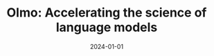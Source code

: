 ---
title: "Olmo: Accelerating the science of language models"
collection: publications
permalink: /publication/2024-01-01-Olmo-Accelerating-the-science-of-language-models
date: 2024-01-01
venue: 'ACL'
---